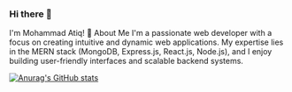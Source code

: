 ### Hi there 👋
I'm Mohammad Atiq! 👋
About Me
I'm a passionate web developer with a focus on creating intuitive and dynamic web applications. My expertise lies in the MERN stack (MongoDB, Express.js, React.js, Node.js), and I enjoy building user-friendly interfaces and scalable backend systems.

[![Anurag's GitHub stats](https://github-readme-stats.vercel.app/api?username=MuhammadAtiq757)](https://github.com/anuraghazra/github-readme-stats)
